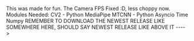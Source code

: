 This was made for fun.
The Camera FPS Fixed :D, less choppy now.
Modules Needed: 
CV2 - Python
MediaPipe
MTCNN - Python
Asyncio
Time
Numpy
REMEMBER TO DOWNLOAD THE NEWEST RELEASE LIKE SOMEWHERE HERE, SHOULD SAY NEWEST RELEASE LIKE ABOVE IT ---->
